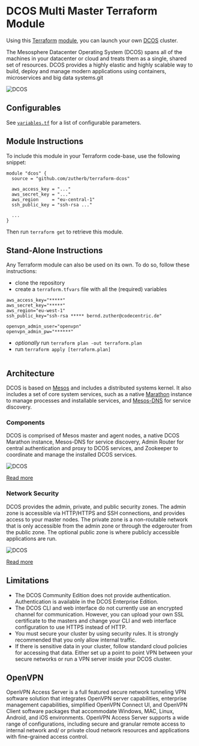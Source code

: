 # DCOS Multi Master Terraform Module

Using this [Terraform][] [module][], you can launch your own [DCOS][] cluster.

The Mesosphere Datacenter Operating System (DCOS) spans all of the machines in your datacenter or cloud and treats 
them as a single, shared set of resources. DCOS provides a highly elastic and highly scalable way to build, deploy and 
manage modern applications using containers, microservices and big data systems.git 

![DCOS](/doc/images/dcos.png)

## Configurables

See [`variables.tf`](variables.tf) for a list of configurable parameters.

[Terraform]: https://www.terraform.io
[module]: https://www.terraform.io/docs/modules/index.html
[DCOS]: https://mesosphere.com/learn/

## Module Instructions

To include this module in your Terraform code-base, use the following snippet:

```hcl
module "dcos" {
  source = "github.com/zutherb/terraform-dcos"

  aws_access_key = "..."
  aws_secret_key = "..."
  aws_region     = "eu-central-1"
  ssh_public_key = "ssh-rsa ..."

  ...
}
```

Then run `terraform get` to retrieve this module.

## Stand-Alone Instructions

Any Terraform module can also be used on its own. To do so, follow these
instructions:

* clone the repository
* create a `terraform.tfvars` file with all the (required) variables
```vim
aws_access_key="*****"
aws_secret_key="*****"
aws_region="eu-west-1"
ssh_public_key="ssh-rsa ***** bernd.zuther@codecentric.de"

openvpn_admin_user="openvpn"
openvpn_admin_pw="******"
```
* *optionally* run `terraform plan -out terraform.plan`
* run `terraform apply [terraform.plan]`

```bash
```

## Architecture

DCOS is based on [Mesos](http://mesos.apache.org/) and includes a distributed systems kernel. It also includes a set 
of core system services, such as a native [Marathon](https://mesosphere.github.io/marathon/) instance to manage processes 
and installable services, and [Mesos-DNS](https://github.com/mesosphere/mesos-dns) for service discovery.

### Components

DCOS is comprised of Mesos master and agent nodes, a native DCOS Marathon instance, Mesos-DNS for service 
discovery, Admin Router for central authentication and proxy to DCOS services, and Zookeeper to coordinate and manage 
the installed DCOS services.

![DCOS](https://docs.mesosphere.com/wp-content/uploads/2015/12/Enterprise-Architecture-Diagram.png)

[Read more](https://docs.mesosphere.com/administration/dcosarchitecture/components/)

### Network Security

DCOS provides the admin, private, and public security zones. The admin zone is accessible via HTTP/HTTPS and SSH 
connections, and provides access to your master nodes. The private zone is a non-routable network that is only 
accessible from the admin zone or through the edgerouter from the public zone. The optional public zone is where 
publicly accessible applications are run. 

![DCOS](https://docs.mesosphere.com/wp-content/uploads/2015/12/security-zones-ce.jpg)

[Read more](https://docs.mesosphere.com/administration/dcosarchitecture/security/)

## Limitations

- The DCOS Community Edition does not provide authentication. Authentication is available in the DCOS Enterprise Edition.
- The DCOS CLI and web interface do not currently use an encrypted channel for communication. However, you can upload 
  your own SSL certificate to the masters and change your CLI and web interface configuration to use HTTPS instead of HTTP.
- You must secure your cluster by using security rules. It is strongly recommended that you only allow internal traffic.
- If there is sensitive data in your cluster, follow standard cloud policies for accessing that data. Either set up a 
  point to point VPN between your secure networks or run a VPN server inside your DCOS cluster.

## OpenVPN

OpenVPN Access Server is a full featured secure network tunneling VPN software solution that integrates OpenVPN server 
capabilities, enterprise management capabilities, simplified OpenVPN Connect UI, and OpenVPN Client software packages 
that accommodate Windows, MAC, Linux, Android, and iOS environments. OpenVPN Access Server supports a wide range of 
configurations, including secure and granular remote access to internal network and/ or private cloud network resources 
and applications with fine-grained access control. 
